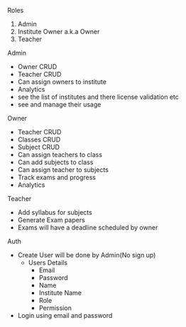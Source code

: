 Roles
1. Admin
2. Institute Owner a.k.a Owner
3. Teacher

Admin
- Owner CRUD
- Teacher CRUD
- Can assign owners to institute
- Analytics
- see the list of institutes and there license validation etc
- ⁠see and manage their usage

Owner
- Teacher CRUD
- Classes CRUD
- Subject CRUD
- Can assign teachers to class
- Can add subjects to class
- Can assign teacher to subjects
- Track exams and progress
- Analytics

Teacher
- Add syllabus for subjects
- Generate Exam papers
- Exams will have a deadline scheduled by owner

Auth
- Create User will be done by Admin(No sign up)
  - Users Details
    - Email
    - Password
    - Name
    - Institute Name
    - Role
    - Permission
- Login using email and password

